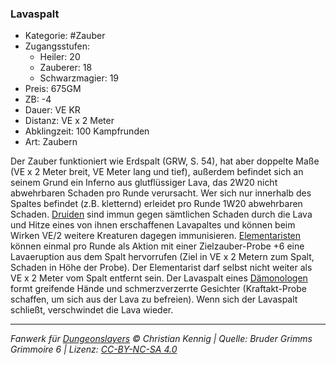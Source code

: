 ### Lavaspalt

- Kategorie: #Zauber
- Zugangsstufen:
  - Heiler: 20
  - Zauberer: 18
  - Schwarzmagier: 19
- Preis: 675GM
- ZB: -4
- Dauer: VE KR
- Distanz: VE x 2 Meter
- Abklingzeit: 100 Kampfrunden
- Art: Zaubern

Der Zauber funktioniert wie Erdspalt (GRW, S. 54), hat aber doppelte Maße (VE x 2 Meter breit, VE Meter lang und tief), außerdem befindet sich an seinem Grund ein Inferno aus glutflüssiger Lava, das 2W20 nicht abwehrbaren Schaden pro Runde verursacht. Wer sich nur innerhalb des Spaltes befindet (z.B. kletternd) erleidet pro Runde 1W20 abwehrbaren Schaden. <u>Druiden</u> sind immun gegen sämtlichen Schaden durch die Lava und Hitze eines von ihnen erschaffenen Lavapaltes und können beim Wirken VE/2 weitere Kreaturen dagegen immunisieren. <u>Elementaristen</u> können einmal pro Runde als Aktion mit einer Zielzauber-Probe +6 eine Lavaeruption aus dem Spalt hervorrufen (Ziel in VE x 2 Metern zum Spalt, Schaden in Höhe der Probe). Der Elementarist darf selbst nicht weiter als VE x 2 Meter vom Spalt entfernt sein. Der Lavaspalt eines <u>Dämonologen</u> formt greifende Hände und schmerzverzerrte Gesichter (Kraftakt-Probe schaffen, um sich aus der Lava zu befreien). Wenn sich der Lavaspalt schließt, verschwindet die Lava wieder.

---

_Fanwerk für [Dungeonslayers](https://www.dungeonslayers.net/) © Christian Kennig | Quelle: Bruder Grimms Grimmoire 6 | Lizenz: [CC-BY-NC-SA 4.0](https://creativecommons.org/licenses/by-nc-sa/4.0/deed.de)_
